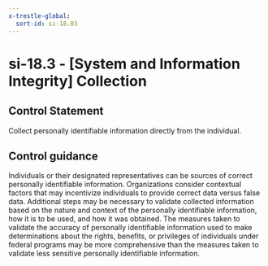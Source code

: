 ```yaml
---
x-trestle-global:
  sort-id: si-18.03
---
```


# si-18.3 - \[System and Information Integrity\] Collection

## Control Statement

Collect personally identifiable information directly from the individual.

## Control guidance

Individuals or their designated representatives can be sources of correct personally identifiable information. Organizations consider contextual factors that may incentivize individuals to provide correct data versus false data. Additional steps may be necessary to validate collected information based on the nature and context of the personally identifiable information, how it is to be used, and how it was obtained. The measures taken to validate the accuracy of personally identifiable information used to make determinations about the rights, benefits, or privileges of individuals under federal programs may be more comprehensive than the measures taken to validate less sensitive personally identifiable information.
